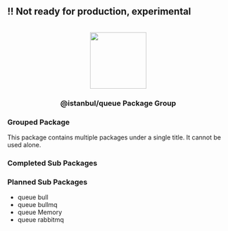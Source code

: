 
## !! Not ready for production, experimental

<p align="center">
<br>
<img src="https://avatars.githubusercontent.com/u/108695351?s=200&v=4" width="128" height="128">
</p>
<h3 align="center">@istanbul/queue Package Group</h3>

### Grouped Package

This package contains multiple packages under a single title. It cannot be used alone.

### Completed Sub Packages

### Planned Sub Packages

- queue bull
- queue bullmq
- queue Memory
- queue rabbitmq